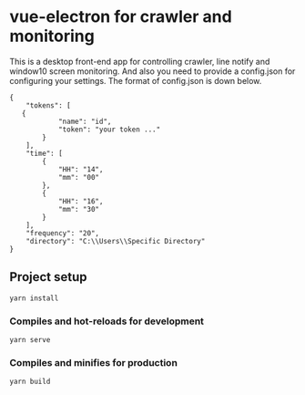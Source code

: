 # vue-electron for crawler and monitoring

This is a desktop front-end app for controlling crawler, line notify and window10 screen monitoring. And also you need to provide a config.json for configuring your settings. The format of config.json is down below.

```
{
    "tokens": [
   {
            "name": "id",
            "token": "your token ..."
        }
    ],
    "time": [
        {
            "HH": "14",
            "mm": "00"
        },
        {
            "HH": "16",
            "mm": "30"
        }
    ],
    "frequency": "20",
    "directory": "C:\\Users\\Specific Directory"
}
```

## Project setup
```
yarn install
```

### Compiles and hot-reloads for development
```
yarn serve
```

### Compiles and minifies for production
```
yarn build
```

